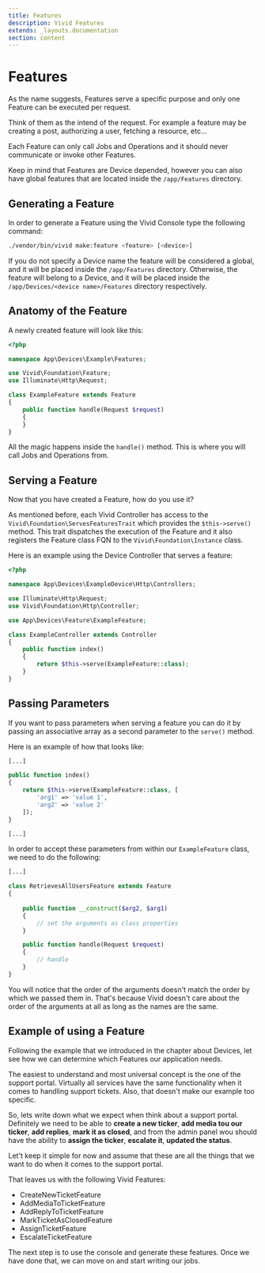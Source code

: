 ```yaml
---
title: Features
description: Vivid Features
extends: _layouts.documentation
section: content
---
```


# Features

As the name suggests, Features serve a specific purpose and only one Feature can be executed per request.

Think of them as the intend of the request. For example a feature may be creating a post, authorizing a user, fetching a resource, etc...

Each Feature can only call Jobs and Operations and it should never communicate or invoke other Features.

Keep in mind that Features are Device depended, however you can also have global features that are located inside the `/app/Features` directory.

## Generating a Feature

In order to generate a Feature using the Vivid Console type the following command:

```sh
./vendor/bin/vivid make:feature <feature> [<device>]
```

If you do not specify a Device name the feature will be considered a global, and it will be placed inside the `/app/Features` directory.
Otherwise, the feature will belong to a Device, and it will be placed inside the `/app/Devices/<device name>/Features` directory respectively.

## Anatomy of the Feature

A newly created feature will look like this:

```php
<?php

namespace App\Devices\Example\Features;

use Vivid\Foundation\Feature;
use Illuminate\Http\Request;

class ExampleFeature extends Feature
{
    public function handle(Request $request)
    {
    }
}
```

All the magic happens inside the `handle()` method. This is where you will call Jobs and Operations from.

## Serving a Feature

Now that you have created a Feature, how do you use it?

As mentioned before, each Vivid Controller has access to the `Vivid\Foundation\ServesFeaturesTrait` which provides the `$this->serve()` method.
This trait dispatches the execution of the Feature and it also registers the Feature class FQN to the `Vivid\Foundation\Instance` class.

Here is an example using the Device Controller that serves a feature:

```php
<?php

namespace App\Devices\ExampleDevice\Http\Controllers;

use Illuminate\Http\Request;
use Vivid\Foundation\Http\Controller;

use App\Devices\Feature\ExampleFeature;

class ExampleController extends Controller
{
    public function index()
    {
        return $this->serve(ExampleFeature::class); 
    }
}
```

## Passing Parameters

If you want to pass parameters when serving a feature you can do it by passing an associative array as a second parameter to the `serve()` method.

Here is an example of how that looks like:

```php
[...]

public function index()
{
    return $this->serve(ExampleFeature::class, [
        'arg1' => 'value 1',
        'arg2' => 'value 2'
    ]); 
}

[...]
```

In order to accept these parameters from within our `ExampleFeature` class, we need to do the following:

```php
[...]

class RetrievesAllUsersFeature extends Feature
{
    
    public function __construct($arg2, $arg1)
    {
        // set the arguments as class properties
    }

    public function handle(Request $request)
    {
        // handle
    }
}

```

You will notice that the order of the arguments doesn't match the order by which we passed them in. 
That's because Vivid doesn't care about the order of the arguments at all as long as the names are the same.

## Example of using a Feature

Following the example that we introduced in the chapter about Devices, let see how we can determine which Features our application needs.

The easiest to understand and most universal concept is the one of the support portal. Virtually all services have the same functionality 
when it comes to handling support tickets. Also, that doesn't make our example too specific. 

So, lets write down what we expect when think about a support portal. Definitely we need to be able to **create a new ticker**, **add media tou our ticker**,
**add replies**, **mark it as closed**, and from the admin panel wou should have the ability to **assign the ticker**, **escalate it**, **updated the status**.

Let't keep it simple for now and assume that these are all the things that we want to do when it comes to the support portal. 

That leaves us with the following Vivid Features:

+ CreateNewTicketFeature
+ AddMediaToTicketFeature
+ AddReplyToTicketFeature
+ MarkTicketAsClosedFeature
+ AssignTicketFeature
+ EscalateTicketFeature

The next step is to use the console and generate these features. Once we have done that, we can move on and start writing our jobs.